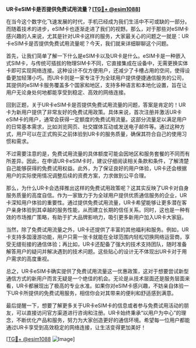 **UR卡eSIM卡是否提供免费试用流量？[[TG💪+ @esim1088](https://t.me/s/esim1088)]**

在当今这个数字化飞速发展的时代，手机已经成为我们生活中不可或缺的一部分。而随着技术的进步，eSIM卡也逐渐走进了我们的视野。那么，对于那些对eSIM卡感兴趣的人来说，尤其是针对UR卡这样的服务，大家最关心的问题之一就是：UR卡eSIM卡是否提供免费试用流量呢？今天，我们就来详细聊聊这个问题。

首先，让我们简单了解一下什么是eSIM卡以及UR卡是什么。eSIM卡是一种嵌入式SIM卡，与传统可插拔的物理SIM卡不同，它直接集成在设备中，无需更换实体卡即可实现网络连接。这种设计不仅方便用户，还减少了卡槽占用的空间，使得设备更加轻薄小巧。而UR卡则是一家专注于为全球用户提供便捷通信服务的公司，其提供的eSIM卡服务覆盖多个国家和地区，支持多种语言和本地化设置，旨在让用户无论身处何地都能享受到稳定、高效的网络连接。

回到正题，关于UR卡eSIM卡是否提供免费试用流量的问题，答案是肯定的！UR卡为新用户提供了非常友好的免费试用政策。具体来说，首次注册并激活UR卡eSIM卡的用户，通常会获得一定额度的免费试用流量。这部分流量足以满足用户的日常基本需求，比如浏览网页、社交媒体互动或发送电子邮件等。通过这种方式，用户可以在正式购买之前体验到UR卡的服务质量，确保其符合自己的使用习惯和需求。

不过需要注意的是，免费试用流量的具体额度可能会因地区和服务套餐的不同而有所差异。因此，在申请UR卡eSIM卡时，建议仔细阅读相关条款和条件，了解清楚自己能够获得的免费试用权益。此外，为了保证良好的用户体验，UR卡还会根据用户的实际使用情况调整后续的资费方案，力求做到公平合理。

那么，为什么UR卡会选择推出这样的免费试用政策呢？这其实反映了UR卡对自身服务质量的高度自信。作为一家致力于为全球用户提供优质通信服务的企业，UR卡深知用户体验的重要性。通过提供免费试用流量，UR卡希望能够让更多潜在客户亲身体验到其卓越的服务性能，从而建立长期的信任关系。同时，这也是一种有效的市场推广策略，有助于扩大品牌影响力，吸引更多新用户加入UR卡大家庭。

当然，除了免费试用流量之外，UR卡还提供了丰富的其他福利和服务。例如，UR卡支持多国漫游功能，用户只需一张卡就能在全球范围内轻松切换网络运营商，享受无缝衔接的通信体验；再比如，UR卡还配备了强大的技术支持团队，随时准备解答用户的疑问并解决遇到的技术问题。这些贴心的设计无不体现出UR卡对于用户需求的高度重视。

总之，UR卡eSIM卡确实提供了免费试用流量这一优惠政策，这对于想要尝试新型通信方式的新用户而言无疑是一个绝佳的机会。无论是从技术层面还是服务层面来看，UR卡都展现出了极高的专业水准。如果你对eSIM卡感兴趣，不妨亲自体验一下UR卡所提供的免费试用服务，相信你会对其带来的便利和舒适感到满意。

最后提醒一下，想要了解更多关于UR卡eSIM卡的信息或者参与免费试用活动的朋友，可以直接访问官方渠道进行咨询和注册。UR卡始终秉承“以用户为中心”的理念，不断优化产品和服务，努力为大家创造更好的通信环境。希望每一位用户都能通过UR卡享受到高效稳定的网络连接，让生活变得更加美好！

[[TG💪+ @esim1088](https://t.me/s/esim1088) ![Image](https://i.postimg.cc/4NQfJmqS/Snipaste-2025-05-13-00-14-12.png)]